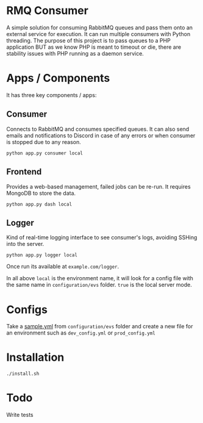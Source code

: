 # RMQ Consumer
A simple solution for consuming RabbitMQ queues and pass them onto an external service for execution. 
It can run multiple consumers with Python threading. The purpose of this project is to pass queues to a PHP application BUT as we know PHP is meant to timeout or die, there are stability issues with PHP running as a daemon service.


# Apps / Components
It has three key components / apps:

## Consumer 
Connects to RabbitMQ and consumes specified queues. It can also send emails and notifications to Discord in case of any errors or when consumer is stopped due to any reason.
```
python app.py consumer local
```

## Frontend
Provides a web-based management, failed jobs can be re-run. It requires MongoDB to store the data.
```
python app.py dash local
```
## Logger
Kind of real-time logging interface to see consumer's logs, avoiding SSHing into the server.
```
python app.py logger local
```
Once run its available at ```example.com/logger```. 


In all above `local` is the environment name, it will look for a config file with the same name in `configuration/evs` folder. `true` is the local server mode.

# Configs
Take a [sample.yml](configuration/envs/sample.yml) from ```configuration/evs``` folder and create a new file for an environment such as ```dev_config.yml``` or ```prod_config.yml```

# Installation
``` 
./install.sh 
```

# Todo
Write tests
